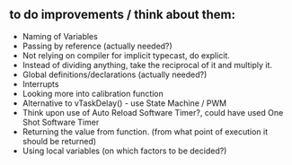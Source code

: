 ## to do improvements / think about them:

* Naming of Variables
* Passing by reference (actually needed?)
* Not relying on compiler for implicit typecast, do explicit.
* Instead of dividing anything, take the reciprocal of it and multiply it.
* Global definitions/declarations (actually needed?)
* Interrupts
* Looking more into calibration function
* Alternative to vTaskDelay() - use State Machine / PWM
* Think upon use of Auto Reload Software Timer?, could have used One Shot Software Timer
* Returning the value from function. (from what point of execution it should be returned)
* Using local variables (on which factors to be decided?)